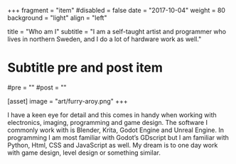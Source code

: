 +++
fragment = "item"
#disabled = false
date = "2017-10-04"
weight = 80
background = "light"
align = "left"

title = "Who am I"
subtitle = "I am a self-taught artist and programmer who lives in northern Sweden, and I do a lot of hardware work as well."

# Subtitle pre and post item
#pre = ""
#post = ""

[asset]
  image = "art/furry-aroy.png"
+++

I have a keen eye for detail and this comes in handy when working with electronics, imaging, programming and game design. The software I commonly work with is Blender, Krita, Godot Engine and Unreal Engine. In programming I am most familiar with Godot’s GDscript but I am familiar with Python, Html, CSS and JavaScript as well. My dream is to one day work with game design, level design or something similar.
